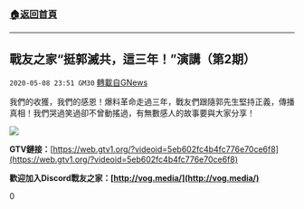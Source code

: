 ###  [:house:返回首頁](https://github.com/ourhimalayas/txt)
---

## 戰友之家“挺郭滅共，這三年！”演講（第2期）
`2020-05-08 23:51 GM30` [轉載自GNews](https://gnews.org/zh-hant/197923/)

我們的收獲，我們的感恩！爆料革命走過三年，戰友們跟隨郭先生堅持正義，傳播真相！我們哭過笑過卻不曾動搖過，有無數感人的故事要與大家分享！

![](https://s3.amazonaws.com/gnews-media-offload/wp-content/uploads/2020/05/08234812/image0-70.jpg)

**GTV鏈接：**[https://web.gtv1.org/?videoid=5eb602fc4b4fc776e70ce6f8](https://web.gtv1.org/?videoid=5eb602fc4b4fc776e70ce6f8)

**歡迎加入Discord戰友之家：[http://vog.media/](http://vog.media/)**

0
